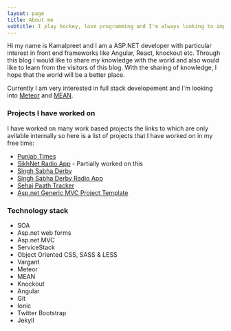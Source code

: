```yaml
---
layout: page
title: About me
subtitle: I play hockey, love programming and I'm always looking to improve
---
```


Hi my name is Kamalpreet and I am a ASP.NET developer with particular interest in front end frameworks like
Angular, React, knockout etc. Through this blog I would like to share my knowledge with the world 
and also would like to learn from the visitors of this blog. With the sharing of knowledge, 
I hope that the world will be a better place.

Currently I am very interested in full stack developement and I'm looking into [Meteor](https://www.meteor.com/) 
and [MEAN](http://meanjs.org/).

### Projects I have worked on

I have worked on many work based projects the links to which are only avilable internally so here is a list
of projects that I have worked on in my free time:

- [Punjab Times](http://www.punjabtimes.co.uk)
- [SikhNet Radio App](https://itunes.apple.com/app/gurbani-media-center/id487763229) - Partially worked on this
- [Singh Sabha Derby](http://www.sgssderby.co.uk)
- [Singh Sabha Derby Radio App](https://play.google.com/store/apps/details?id=uk.co.sgssderby.radio&hl=en_GB)
- [Sehaj Paath Tracker](http://sehajpaathtracker.com/)
- [Asp.net Generic MVC Project Template](https://github.com/kmlprtsng/MvcGenericProjectTemplate)

### Technology stack
- SOA
- Asp.net web forms 
- Asp.net MVC
- ServiceStack
- Object Oriented CSS, SASS & LESS
- Vargant
- Meteor
- MEAN
- Knockout
- Angular
- Git
- Ionic
- Twitter Bootstrap
- Jekyll